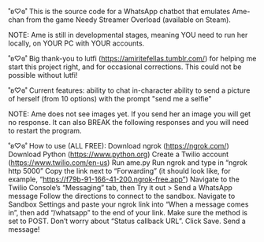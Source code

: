 
˚ʚ♡ɞ˚  This is the source code for a WhatsApp chatbot that emulates Ame-chan from the game Needy Streamer Overload (available on Steam). 

NOTE: Ame is still in developmental stages, meaning YOU need to run her locally, on YOUR PC with YOUR accounts.
			
˚ʚ♡ɞ˚  Big thank-you to lutfi (https://amiritefellas.tumblr.com/) for helping me start this project right, and for occasional corrections. This could not be possible without lutfi!

˚ʚ♡ɞ˚  Current features:
ability to chat in-character
ability to send a picture of herself (from 10 options) with the prompt "send me a selfie"

NOTE: Ame does not see images yet. If you send her an image you will get no response. It can also BREAK the following responses and you will need to restart the program.

˚ʚ♡ɞ˚ How to use (ALL FREE): 
Download ngrok (https://ngrok.com/) 
Download Python (https://www.python.org) 
Create a Twilio account (https://www.twilio.com/en-us) 
Run ame.py
Run ngrok and type in “ngrok http 5000”
Copy the link next to “Forwarding” (it should look like, for example, “https://f79b-91-166-41-200.ngrok-free.app”)
Navigate to the Twilio Console’s “Messaging” tab, then Try it out > Send a WhatsApp message
Follow the directions to connect to the sandbox.
Navigate to Sandbox Settings and paste your ngrok link into “When a message comes in”, then add “/whatsapp” to the end of your link. Make sure the method is set to POST. 
Don’t worry about “Status callback URL”.
Click Save.
Send a message!
